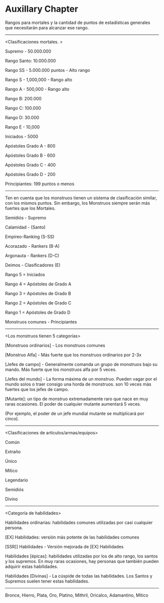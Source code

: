 
# Auxillary Chapter


Rangos para mortales y la cantidad de puntos de estadísticas generales que necesitarán para alcanzar ese rango.

--------------

<Clasificaciones mortales. >

Supremo - 50.000.000

Rango Santo: 10.000.000

Rango SS - 5.000.000 puntos - Alto rango

Rango S - 1,000,000 - Rango alto

Rango A - 500,000 - Rango alto

Rango B: 200.000

Rango C: 100.000

Rango D: 30.000

Rango E - 10,000

Iniciados - 5000

Apóstoles Grado A - 800

Apóstoles Grado B - 600

Apóstoles Grado C - 400

Apóstoles Grado D - 200

Principiantes: 199 puntos o menos

----------------

<Rangos para monstruos y mortales>

Ten en cuenta que los monstruos tienen un sistema de clasificación similar, con los mismos puntos. Sin embargo, los Monstruos siempre serán más fuertes que los Mortales.

Semidiós - Supremo

Calamidad - (Santo)

Empíreo-Ranking (S-SS)

Acorazado - Rankers (B-A)

Argonauta - Rankers (D-C)

Deimos - Clasificadores (E)

Rango 5 = Iniciados

Rango 4 = Apóstoles de Grado A

Rango 3 = Apóstoles de Grado B

Rango 2 = Apóstoles de Grado C

Rango 1 = Apóstoles de Grado D

Monstruos comunes - Principiantes

-------------------

<Los monstruos tienen 5 categorías>

[Monstruos ordinarios] - Los monstruos comunes

[Monstruo Alfa] - Más fuerte que los monstruos ordinarios por 2-3x

[Jefes de campo] - Generalmente comanda un grupo de monstruos bajo su mando. Más fuerte que los monstruos alfa por 5 veces.

[Jefes del mundo] - La forma máxima de un monstruo. Pueden vagar por el mundo solos o traer consigo una horda de monstruos. son 10 veces más fuertes que los jefes de campo.

[Mutante]: un tipo de monstruo extremadamente raro que nace en muy raras ocasiones. El poder de cualquier mutante aumentará 5 veces.

(Por ejemplo, el poder de un jefe mundial mutante se multiplicará por cinco).

-------------------

<Clasificaciones de artículos/armas/equipos>

Común

Extraño

Único

Mítico

Legendario

Semidiós

Divino

-------------------

<Categoría de habilidades>

Habilidades ordinarias: habilidades comunes utilizadas por casi cualquier persona.

[EX] Habilidades: versión más potente de las habilidades comunes

[SSR]] Habilidades - Versión mejorada de [EX] Habilidades

Habilidades [épicas]: habilidades utilizadas por los de alto rango, los santos y los supremos. En muy raras ocasiones, hay personas que también pueden adquirir estas habilidades.

Habilidades [Divinas] - La cúspide de todas las habilidades. Los Santos y Supremos suelen tener estas habilidades.

-------------------

<Rangos del gremio>

Bronce, Hierro, Plata, Oro, Platino, Mithril, Oricalco, Adamantino, Mítico